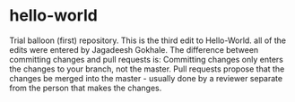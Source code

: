 # hello-world
Trial balloon (first) repository.
This is the third edit to Hello-World. all of the edits were entered by Jagadeesh Gokhale.
The difference between committing changes and pull requests is: 
Committing changes only enters the changes to your branch, not the master. 
Pull requests propose that the changes be merged into the master - usually done by a reviewer separate from the person that makes the changes. 
